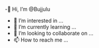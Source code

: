 -👋 Hi, I’m @Bujjulu
- 👀 I’m interested in ...
- 🌱 I’m currently learning ...
- 💞️ I’m looking to collaborate on ...
- 📫 How to reach me ...

<!---
Bujjulu/Bujjulu is a ✨ special ✨ repository because its `README.md` (this file) appears on your GitHub profile.
You can click the Preview link to take a look at your changes.
--->
